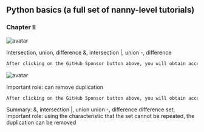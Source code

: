 ##  Python basics (a full set of nanny-level tutorials) 

###  Chapter II 

![avatar]( cc648dbd153543c8a88df20f458d51fa.png) 

 Intersection, union, difference &, intersection |, union -, difference  

 ```python  
After clicking on the GitHub Sponsor button above, you will obtain access permissions to my private code repository ( https://github.com/slowlon/my_code_bar ) to view this blog code. By searching the code number of this blog, you can find the code you need, code number is: 2024020309574532754
 ```  
![avatar]( c36624b48cd7475c816584605ed79b81.png) 

 Important role: can remove duplication  

 ```python  
After clicking on the GitHub Sponsor button above, you will obtain access permissions to my private code repository ( https://github.com/slowlon/my_code_bar ) to view this blog code. By searching the code number of this blog, you can find the code you need, code number is: 2024020309574532754
 ```  
Summary: &, intersection |, union union -, difference difference set, important role: using the characteristic that the set cannot be repeated, the duplication can be removed 

